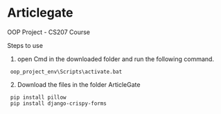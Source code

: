 # Articlegate

OOP Project - CS207 Course

Steps to use 
1. open Cmd in the downloaded folder and run the following command.
````
 oop_project_env\Scripts\activate.bat
````


2. Download the files in the folder ArticleGate
````
 pip install pillow
 pip install django-crispy-forms
````
